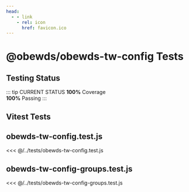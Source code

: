 ```yaml
---
head:
  - - link
    - rel: icon
      href: favicon.ico
---
```





# @obewds/obewds-tw-config Tests



## Testing Status

::: tip CURRENT STATUS
**100%** Coverage  
**100%** Passing
:::



## Vitest Tests

## obewds-tw-config.test.js

<<< @/../tests/obewds-tw-config.test.js

## obewds-tw-config-groups.test.js

<<< @/../tests/obewds-tw-config-groups.test.js

